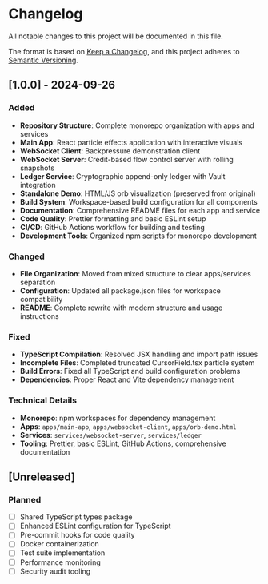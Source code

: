 # Changelog

All notable changes to this project will be documented in this file.

The format is based on [Keep a Changelog](https://keepachangelog.com/en/1.0.0/),
and this project adheres to [Semantic Versioning](https://semver.org/spec/v2.0.0.html).

## [1.0.0] - 2024-09-26

### Added
- **Repository Structure**: Complete monorepo organization with apps and services
- **Main App**: React particle effects application with interactive visuals
- **WebSocket Client**: Backpressure demonstration client
- **WebSocket Server**: Credit-based flow control server with rolling snapshots
- **Ledger Service**: Cryptographic append-only ledger with Vault integration
- **Standalone Demo**: HTML/JS orb visualization (preserved from original)
- **Build System**: Workspace-based build configuration for all components
- **Documentation**: Comprehensive README files for each app and service
- **Code Quality**: Prettier formatting and basic ESLint setup
- **CI/CD**: GitHub Actions workflow for building and testing
- **Development Tools**: Organized npm scripts for monorepo development

### Changed
- **File Organization**: Moved from mixed structure to clear apps/services separation
- **Configuration**: Updated all package.json files for workspace compatibility
- **README**: Complete rewrite with modern structure and usage instructions

### Fixed
- **TypeScript Compilation**: Resolved JSX handling and import path issues
- **Incomplete Files**: Completed truncated CursorField.tsx particle system
- **Build Errors**: Fixed all TypeScript and build configuration problems
- **Dependencies**: Proper React and Vite dependency management

### Technical Details
- **Monorepo**: npm workspaces for dependency management
- **Apps**: `apps/main-app`, `apps/websocket-client`, `apps/orb-demo.html`
- **Services**: `services/websocket-server`, `services/ledger`
- **Tooling**: Prettier, basic ESLint, GitHub Actions, comprehensive documentation

## [Unreleased]

### Planned
- [ ] Shared TypeScript types package
- [ ] Enhanced ESLint configuration for TypeScript
- [ ] Pre-commit hooks for code quality
- [ ] Docker containerization
- [ ] Test suite implementation
- [ ] Performance monitoring
- [ ] Security audit tooling